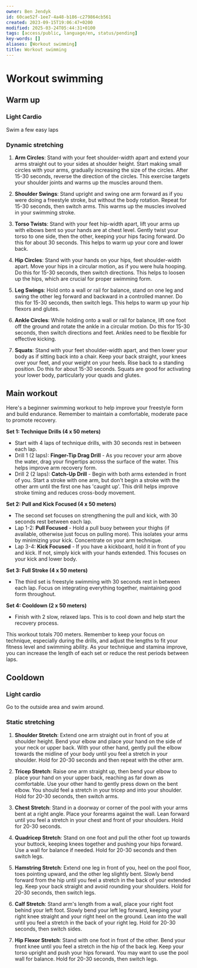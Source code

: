 ```yaml
---
owner: Ben Jendyk
id: 60cae52f-1ee7-4a48-b186-c279864cb561
created: 2023-09-15T19:06:47+0200
modified: 2025-03-24T05:44:31+0100
tags: [access/public, language/en, status/pending]
key-words: []
aliases: [Workout swimming]
title: Workout swimming
---
```


# Workout swimming

## Warm up

### Light Cardio

Swim a few easy laps

### Dynamic stretching

1. **Arm Circles**: Stand with your feet shoulder-width apart and extend your arms straight out to your sides at shoulder height. Start making small circles with your arms, gradually increasing the size of the circles. After 15-30 seconds, reverse the direction of the circles. This exercise targets your shoulder joints and warms up the muscles around them.

2. **Shoulder Swings**: Stand upright and swing one arm forward as if you were doing a freestyle stroke, but without the body rotation. Repeat for 15-30 seconds, then switch arms. This warms up the muscles involved in your swimming stroke.

3. **Torso Twists**: Stand with your feet hip-width apart, lift your arms up with elbows bent so your hands are at chest level. Gently twist your torso to one side, then the other, keeping your hips facing forward. Do this for about 30 seconds. This helps to warm up your core and lower back.

4. **Hip Circles**: Stand with your hands on your hips, feet shoulder-width apart. Move your hips in a circular motion, as if you were hula hooping. Do this for 15-30 seconds, then switch directions. This helps to loosen up the hips, which are crucial for proper swimming form.

5. **Leg Swings**: Hold onto a wall or rail for balance, stand on one leg and swing the other leg forward and backward in a controlled manner. Do this for 15-30 seconds, then switch legs. This helps to warm up your hip flexors and glutes.

6. **Ankle Circles**: While holding onto a wall or rail for balance, lift one foot off the ground and rotate the ankle in a circular motion. Do this for 15-30 seconds, then switch directions and feet. Ankles need to be flexible for effective kicking.

7. **Squats**: Stand with your feet shoulder-width apart, and then lower your body as if sitting back into a chair. Keep your back straight, your knees over your feet, and your weight on your heels. Rise back to a standing position. Do this for about 15-30 seconds. Squats are good for activating your lower body, particularly your quads and glutes.

## Main workout

Here's a beginner swimming workout to help improve your freestyle form and build endurance. Remember to maintain a comfortable, moderate pace to promote recovery.

**Set 1: Technique Drills (4 x 50 meters)**
- Start with 4 laps of technique drills, with 30 seconds rest in between each lap.
- Drill 1 (2 laps): **Finger-Tip Drag Drill** - As you recover your arm above the water, drag your fingertips across the surface of the water. This helps improve arm recovery form.
- Drill 2 (2 laps): **Catch-Up Drill** - Begin with both arms extended in front of you. Start a stroke with one arm, but don't begin a stroke with the other arm until the first one has 'caught up'. This drill helps improve stroke timing and reduces cross-body movement.

**Set 2: Pull and Kick Focused (4 x 50 meters)**
- The second set focuses on strengthening the pull and kick, with 30 seconds rest between each lap.
- Lap 1-2: **Pull Focused** - Hold a pull buoy between your thighs (if available, otherwise just focus on pulling more). This isolates your arms by minimizing your kick. Concentrate on your arm technique.
- Lap 3-4: **Kick Focused** - If you have a kickboard, hold it in front of you and kick. If not, simply kick with your hands extended. This focuses on your kick and lower body.

**Set 3: Full Stroke (4 x 50 meters)**
- The third set is freestyle swimming with 30 seconds rest in between each lap. Focus on integrating everything together, maintaining good form throughout.

**Set 4: Cooldown (2 x 50 meters)**
- Finish with 2 slow, relaxed laps. This is to cool down and help start the recovery process.

This workout totals 700 meters. Remember to keep your focus on technique, especially during the drills, and adjust the lengths to fit your fitness level and swimming ability. As your technique and stamina improve, you can increase the length of each set or reduce the rest periods between laps.

## Cooldown

### Light cardio

Go to the outside area and swim around.

### Static stretching

1. **Shoulder Stretch**: Extend one arm straight out in front of you at shoulder height. Bend your elbow and place your hand on the side of your neck or upper back. With your other hand, gently pull the elbow towards the midline of your body until you feel a stretch in your shoulder. Hold for 20-30 seconds and then repeat with the other arm.

2. **Tricep Stretch**: Raise one arm straight up, then bend your elbow to place your hand on your upper back, reaching as far down as comfortable. Use your other hand to gently press down on the bent elbow. You should feel a stretch in your tricep and into your shoulder. Hold for 20-30 seconds, then switch arms.

3. **Chest Stretch**: Stand in a doorway or corner of the pool with your arms bent at a right angle. Place your forearms against the wall. Lean forward until you feel a stretch in your chest and front of your shoulders. Hold for 20-30 seconds.

4. **Quadricep Stretch**: Stand on one foot and pull the other foot up towards your buttock, keeping knees together and pushing your hips forward. Use a wall for balance if needed. Hold for 20-30 seconds and then switch legs.

5. **Hamstring Stretch**: Extend one leg in front of you, heel on the pool floor, toes pointing upward, and the other leg slightly bent. Slowly bend forward from the hip until you feel a stretch in the back of your extended leg. Keep your back straight and avoid rounding your shoulders. Hold for 20-30 seconds, then switch legs.

6. **Calf Stretch**: Stand arm's length from a wall, place your right foot behind your left foot. Slowly bend your left leg forward, keeping your right knee straight and your right heel on the ground. Lean into the wall until you feel a stretch in the back of your right leg. Hold for 20-30 seconds, then switch sides.

7. **Hip Flexor Stretch**: Stand with one foot in front of the other. Bend your front knee until you feel a stretch in the hip of the back leg. Keep your torso upright and push your hips forward. You may want to use the pool wall for balance. Hold for 20-30 seconds, then switch legs.
